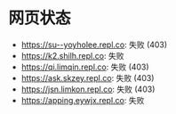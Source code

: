 # 网页状态
- https://su--yoyholee.repl.co: 失败 (403)
- https://k2.shilh.repl.co: 失败
- https://qi.limqin.repl.co: 失败 (403)
- https://ask.skzey.repl.co: 失败 (403)
- https://jsn.limkon.repl.co: 失败 (403)
- https://apping.eywjx.repl.co: 失败
